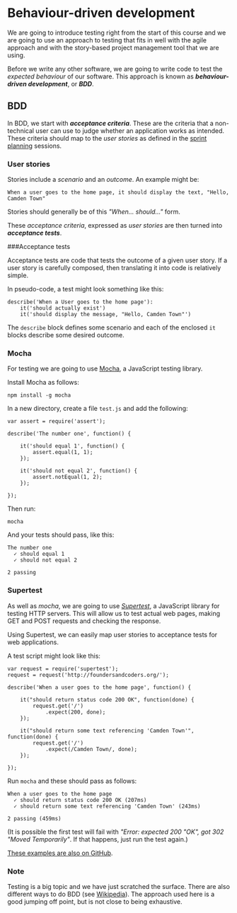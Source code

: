 # Behaviour-driven development

We are going to introduce testing right from the start of this course and we are going to use an approach to testing that fits in well with the agile approach and with the story-based project management tool that we are using.

Before we write any other software, we are going to write code to test the *expected behaviour* of our software. This approach is known as ***behaviour-driven development***, or ***BDD***.

## BDD

In BDD, we start with ***acceptance criteria***. These are the criteria that a non-technical user can use to judge whether an application works as intended. These criteria should map to the *user stories* as defined in the [sprint planning](topics/sprint) sessions.

### User stories

Stories include a *scenario* and an *outcome*. An example might be:

    When a user goes to the home page, it should display the text, "Hello, Camden Town"

Stories should generally be of this *"When... should..."* form.

These *acceptance criteria*, expressed as *user stories* are then turned into ***acceptance tests***.

###Acceptance tests

Acceptance tests are code that tests the outcome of a given user story. If a user story is carefully composed, then translating it into code is relatively simple.

In pseudo-code, a test might look something like this:

    describe('When a User goes to the home page'):
        it('should actually exist')
        it('should display the message, "Hello, Camden Town"')

The `describe` block defines some scenario and each of the enclosed `it` blocks  describe some desired outcome.

### Mocha

For testing we are going to use [Mocha](http://visionmedia.github.io/mocha/), a JavaScript testing library. 

Install Mocha as follows:

    npm install -g mocha

In a new directory, create a file `test.js` and add the following:

    var assert = require('assert');

    describe('The number one', function() {

        it('should equal 1', function() {
            assert.equal(1, 1);
        });

        it('should not equal 2', function() {
            assert.notEqual(1, 2);
        });

    });

Then run:

    mocha

And your tests should pass, like this:

    The number one
      ✓ should equal 1
      ✓ should not equal 2
    
    2 passing

### Supertest

As well as *mocha*, we are going to use [*Supertest*](https://github.com/visionmedia/supertest), a JavaScript library for testing HTTP servers. This will allow us to test actual web pages, making GET and POST requests and checking the response.

Using Supertest, we can easily map user stories to acceptance tests for web applications.

A test script might look like this:

    var request = require('supertest');
    request = request('http://foundersandcoders.org/');

    describe('When a user goes to the home page', function() {

        it("should return status code 200 OK", function(done) {
            request.get('/')
                .expect(200, done);
        });

        it("should return some text referencing 'Camden Town'", function(done) {
            request.get('/')
                .expect(/Camden Town/, done);
        });

    });

Run `mocha` and these should pass as follows:

    When a user goes to the home page
      ✓ should return status code 200 OK (207ms)
      ✓ should return some text referencing 'Camden Town' (243ms)

    2 passing (459ms)

(It is possible the first test will fail with *"Error: expected 200 "OK", got 302 "Moved Temporarily"*. If that happens, just run the test again.)

[These examples are also on GitHub](https://github.com/selforganising/testing-examples).

### Note

Testing is a big topic and we have just scratched the surface. There are also different ways to do BDD (see [Wikipedia](http://en.wikipedia.org/wiki/Behavior-driven_development)). The approach used here is a good jumping off point, but is not close to being exhaustive.
